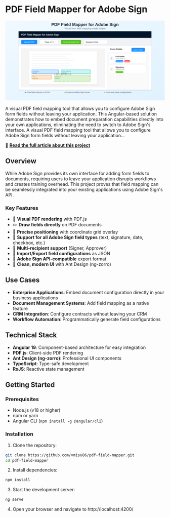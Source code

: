 # PDF Field Mapper for Adobe Sign

![PDF Field Mapper Interface](./src/assets/pdf-field-mapper-hero-image.svg)

A visual PDF field mapping tool that allows you to configure Adobe Sign form fields without leaving your application. This Angular-based solution demonstrates how to embed document preparation capabilities directly into your own applications, eliminating the need to switch to Adobe Sign's interface.
A visual PDF field mapping tool that allows you to configure Adobe Sign form fields without leaving your application...

📖 **[Read the full article about this project](https://misu-varga.com/blog/article/15)**

## Overview

While Adobe Sign provides its own interface for adding form fields to documents, requiring users to leave your application disrupts workflows and creates training overhead. This project proves that field mapping can be seamlessly integrated into your existing applications using Adobe Sign's API.

### Key Features

- 📄 **Visual PDF rendering** with PDF.js
- ✏️ **Draw fields directly** on PDF documents
- 🎯 **Precise positioning** with coordinate grid overlay
- 📝 **Support for all Adobe Sign field types** (text, signature, date, checkbox, etc.)
- 👥 **Multi-recipient support** (Signer, Approver)
- 💾 **Import/Export field configurations** as JSON
- 🔄 **Adobe Sign API-compatible** export format
- 🎨 **Clean, modern UI** with Ant Design (ng-zorro)

## Use Cases

- **Enterprise Applications**: Embed document configuration directly in your business applications
- **Document Management Systems**: Add field mapping as a native feature
- **CRM Integration**: Configure contracts without leaving your CRM
- **Workflow Automation**: Programmatically generate field configurations

## Technical Stack

- **Angular 19**: Component-based architecture for easy integration
- **PDF.js**: Client-side PDF rendering
- **Ant Design (ng-zorro)**: Professional UI components
- **TypeScript**: Type-safe development
- **RxJS**: Reactive state management

## Getting Started

### Prerequisites

- Node.js (v18 or higher)
- npm or yarn
- Angular CLI (`npm install -g @angular/cli`)

### Installation

1. Clone the repository:
```bash
git clone https://github.com/vmisu86/pdf-field-mapper.git
cd pdf-field-mapper
```
2. Install dependencies:
```bash
npm install
```
3. Start the development server:
```bash
ng serve
```
4. Open your browser and navigate to http://localhost:4200/
